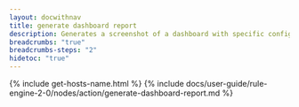```yaml
---
layout: docwithnav
title: generate dashboard report
description: Generates a screenshot of a dashboard with specific configuration applied.
breadcrumbs: "true"
breadcrumbs-steps: "2"
hidetoc: "true"
---
```


{% include get-hosts-name.html %}
{% include docs/user-guide/rule-engine-2-0/nodes/action/generate-dashboard-report.md %}
